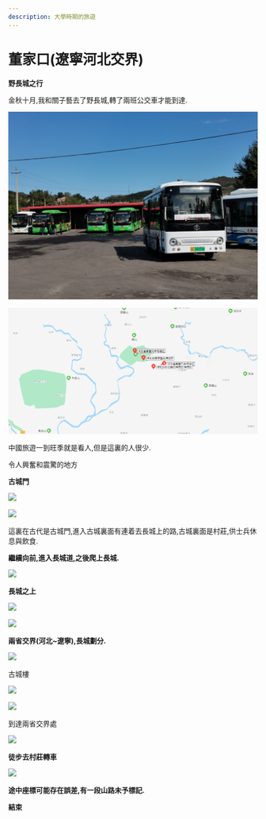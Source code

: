```yaml
---
description: 大學時期的旅遊
---
```


# 董家口\(遼寧河北交界\)

**野長城之行**

金秋十月,我和關子藝去了野長城,轉了兩班公交車才能到達.

![](../.gitbook/assets/img_20201003_091016.jpg)

![](../.gitbook/assets/tu-pian-%20%2817%29.png)

中國旅遊一到旺季就是看人,但是這裏的人很少.

令人興奮和震驚的地方

**古城門**

![](../.gitbook/assets/img_20201003_100228.jpg)

![](../.gitbook/assets/img_20201003_095642.jpg)

這裏在古代是古城門,進入古城裏面有連着去長城上的路,古城裏面是村莊,供士兵休息與飲食.

**繼續向前,進入長城道,之後爬上長城.**

![](../.gitbook/assets/img_20201003_103838.jpg)

**長城之上**

![](../.gitbook/assets/img_20201003_110036.jpg)

![](../.gitbook/assets/img_20201003_113043.jpg)

**兩省交界\(河北~遼寧\),長城劃分.**

![](../.gitbook/assets/img_20201003_141942.jpg)

古城樓

![](../.gitbook/assets/img_20201003_120702.jpg)

![](../.gitbook/assets/img_20201003_142517.jpg)

到達兩省交界處

![](../.gitbook/assets/img_20201003_134426.jpg)

**徒步去村莊轉車**

![](../.gitbook/assets/img_20201003_151321.jpg)

**途中座標可能存在誤差,有一段山路未予標記.**

**結束**

